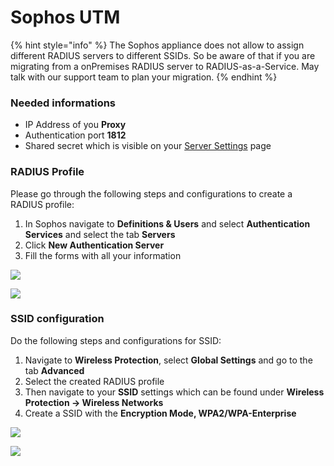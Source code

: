 # Sophos UTM

{% hint style="info" %}
The Sophos appliance does not allow to assign different RADIUS servers to different SSIDs. So be aware of that if you are migrating from a onPremises RADIUS server to RADIUS-as-a-Service. May talk with our support team to plan your migration.&#x20;
{% endhint %}

### Needed informations

* IP Address of you **Proxy**
* Authentication port **1812**
* Shared secret which is visible on your [Server Settings](../../../portal/settings-server/) page

### RADIUS Profile

Please go through the following steps and configurations to create a RADIUS profile:

1. In Sophos navigate to **Definitions & Users** and select **Authentication Services** and select the tab **Servers**
2. Click **New Authentication Server**
3. Fill the forms with all your information

![](../../../.gitbook/assets/sophos\_1.png)

![](../../../.gitbook/assets/sophos\_2.png)

### SSID configuration&#x20;

Do the following steps and configurations for SSID:

1. Navigate to **Wireless Protection**, select **Global Settings** and go to the tab **Advanced**
2. Select the created RADIUS profile
3. Then navigate to your **SSID** settings which can be found under **Wireless Protection -> Wireless Networks**
4. Create a SSID with the **Encryption Mode, WPA2/WPA-Enterprise**

![](../../../.gitbook/assets/sophos\_3.png)

![](../../../.gitbook/assets/sophos\_4.png)
